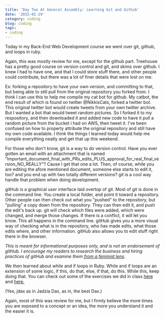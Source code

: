 ```yaml
---
title: 'Day Two At General Assembly: Learning Git and Github'
date: '2015-01-29'
category: coding
blog: coding
tags:
- coding
---
```


Today in my Back-End Web Development course we went over git, github, and loops in ruby.

Again, this was mostly review for me, except for the github part. Treehouse has a pretty good course on version control and git, and skims over github. I knew I had to have one, and that I could store stuff there, and other people could contribute, but there was a lot of finer details that were lost on me.

<!--more-->

Ex: forking a repository to have your own version, and committing to that, but being able to still pull from the original repository you forked from. I think I can use this to help me compile my cat bot for github. My catbot, the end result of which is found on twitter @NikkisCats, forked a twitter bot. This original twitter bot would create tweets from your own twitter archive. But I wanted a bot that would tweet random pictures. So I forked it to my respository, and then downloaded it and added new code to have it pull a random picture from the bucket i had on AWS, then tweet it. I've been confused on how to properly attribute the original repository and still have my own code available. I think the things I learned today would help me compile everything neatly and get that up this weekend.

For those who don't know, git is a way to do version control. Have you ever gotten an email with an attachment that is named "Important_document_final_with_PRs_edits_PLUS_approval_for_real_final_version_NO_REALLY"? Cause I get that one a lot. Then, of course, while you are editing the afore mentioned document, someone else starts to edit it, too? and you end up with two totally different versions? git is a cool way handle that problem when doing development.

gitHub is a graphical user interface laid overtop of git. Most of git is done in the command line. You create a local folder, and point it toward a repository. Other people can then check out what you "pushed" to the repository, but "pulling" a copy down from the repository. They can then edit it, and push the edit's back up. git will check which files were added, which were changed, and merge those changes. If there is a conflict, it will let you know. This all happens in the command line. gitHub gives you a more visual way of checking what is in the repository, who has made edits, what those edits where, and other information. gitHub also allows you to edit stuff right there in the browser.

<em>This is meant for informational purposes only, and is not an endorsement of gitHub. I encourage my readers to research the business and hiring practices of gitHub and examine them <a href="http://lmgtfy.com/?q=sexism+github#" target="_blank">from a feminist lens</a>. </em>

We then learned about while and if loops in Ruby. While and if loops are an extension of some logic, if this, do that, else, if that, do this. While this, keep doing that. You can check out some of the exercises we did in class <a href="https://github.com/jdax/BEWD_DC_JAN2015/blob/master/class02/nikki/guess.rb" target="_blank">here</a> and <a href="https://github.com/jdax/BEWD_DC_JAN2015/blob/master/class02/nikki/vote.rb" target="_blank">here.</a>

(Yes, jdax as in Jadzia Dax, as in, the best Dax.)

Again, most of this was review for me, but I firmly believe the more times you are exposed to a concept or an idea, the more you understand it and the easier it is.
